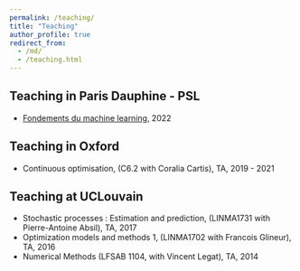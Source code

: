 ```yaml
---
permalink: /teaching/
title: "Teaching"
author_profile: true
redirect_from:
  - /md/
  - /teaching.html
---
```


## Teaching in Paris Dauphine - PSL
* [Fondements du machine learning](https://flgoyens.github.io/teaching/FML2022/), 2022

## Teaching in Oxford
* Continuous optimisation, (C6.2 with Coralia Cartis), TA, 2019 - 2021

## Teaching at UCLouvain
* Stochastic processes : Estimation and prediction, (LINMA1731 with Pierre-Antoine Absil), TA, 2017
* Optimization models and methods 1, (LINMA1702 with Francois Glineur), TA, 2016
* Numerical Methods (LFSAB 1104, with Vincent Legat), TA, 2014
